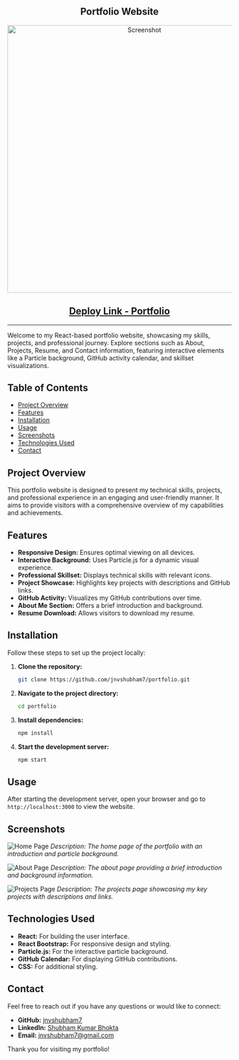 <h2 align="center">
  Portfolio Website<br/>
  
</h2>
<p align="center">
  <img src="https://github.com/jnvshubham7/Portfolio/assets/69629803/235f3148-9b39-43e8-b696-eaa344b34c92" alt="Screenshot" width="600" />
</p>






<h2 align="center">
  <a href="https://shubhambhokta.vercel.app/" style="display: inline-block;">Deploy Link - Portfolio</a>
  
</h2>


---

Welcome to my React-based portfolio website, showcasing my skills, projects, and professional journey. Explore sections such as About, Projects, Resume, and Contact information, featuring interactive elements like a Particle background, GitHub activity calendar, and skillset visualizations.

## Table of Contents

- [Project Overview](#project-overview)
- [Features](#features)
- [Installation](#installation)
- [Usage](#usage)
- [Screenshots](#screenshots)
- [Technologies Used](#technologies-used)
- [Contact](#contact)

## Project Overview

This portfolio website is designed to present my technical skills, projects, and professional experience in an engaging and user-friendly manner. It aims to provide visitors with a comprehensive overview of my capabilities and achievements.

## Features

- **Responsive Design:** Ensures optimal viewing on all devices.
- **Interactive Background:** Uses Particle.js for a dynamic visual experience.
- **Professional Skillset:** Displays technical skills with relevant icons.
- **Project Showcase:** Highlights key projects with descriptions and GitHub links.
- **GitHub Activity:** Visualizes my GitHub contributions over time.
- **About Me Section:** Offers a brief introduction and background.
- **Resume Download:** Allows visitors to download my resume.

## Installation

Follow these steps to set up the project locally:

1. **Clone the repository:**

   ```sh
   git clone https://github.com/jnvshubham7/portfolio.git
   ```

2. **Navigate to the project directory:**

   ```sh
   cd portfolio
   ```

3. **Install dependencies:**

   ```sh
   npm install
   ```

4. **Start the development server:**

   ```sh
   npm start
   ```

## Usage

After starting the development server, open your browser and go to `http://localhost:3000` to view the website.

## Screenshots

![Home Page](https://github.com/jnvshubham7/Portfolio/assets/69629803/4d879457-4bef-46da-bb2d-945fd6ba8e40)
*Description: The home page of the portfolio with an introduction and particle background.*

![About Page](https://github.com/jnvshubham7/Portfolio/assets/69629803/30b2be57-6613-4b83-81de-5161dc8224d8)
*Description: The about page providing a brief introduction and background information.*

![Projects Page](https://github.com/jnvshubham7/Portfolio/assets/69629803/953ba0c9-99f0-45d2-a448-682f815b6781)
*Description: The projects page showcasing my key projects with descriptions and links.*

## Technologies Used

- **React:** For building the user interface.
- **React Bootstrap:** For responsive design and styling.
- **Particle.js:** For the interactive particle background.
- **GitHub Calendar:** For displaying GitHub contributions.
- **CSS:** For additional styling.

## Contact

Feel free to reach out if you have any questions or would like to connect:

- **GitHub:** [jnvshubham7](https://github.com/jnvshubham7)
- **LinkedIn:** [Shubham Kumar Bhokta](https://www.linkedin.com/in/shubham-kumar-bhokta-97113116b)
- **Email:** [jnvshubham7@gmail.com](mailto:jnvshubham7@gmail.com)

Thank you for visiting my portfolio!
